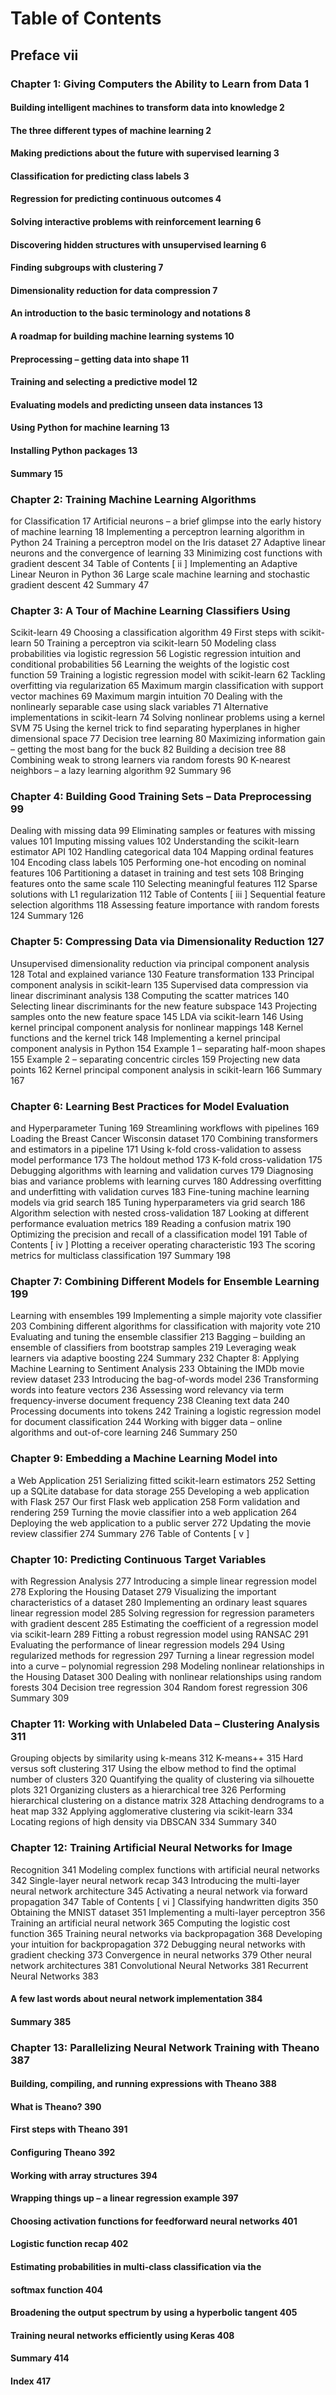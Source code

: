 # Table of Contents
## Preface vii
### Chapter 1: Giving Computers the Ability to Learn from Data 1
#### Building intelligent machines to transform data into knowledge 2
#### The three different types of machine learning 2
#### Making predictions about the future with supervised learning 3
#### Classification for predicting class labels 3
#### Regression for predicting continuous outcomes 4
#### Solving interactive problems with reinforcement learning 6
#### Discovering hidden structures with unsupervised learning 6
#### Finding subgroups with clustering 7
#### Dimensionality reduction for data compression 7
#### An introduction to the basic terminology and notations 8
#### A roadmap for building machine learning systems 10
#### Preprocessing – getting data into shape 11
#### Training and selecting a predictive model 12
#### Evaluating models and predicting unseen data instances 13
#### Using Python for machine learning 13
#### Installing Python packages 13
#### Summary 15
### Chapter 2: Training Machine Learning Algorithms
  for Classification 17
  Artificial neurons – a brief glimpse into the early history
  of machine learning 18
  Implementing a perceptron learning algorithm in Python 24
  Training a perceptron model on the Iris dataset 27
  Adaptive linear neurons and the convergence of learning 33
  Minimizing cost functions with gradient descent 34
  Table of Contents
  [ ii ]
  Implementing an Adaptive Linear Neuron in Python 36
  Large scale machine learning and stochastic gradient descent 42
  Summary 47
### Chapter 3: A Tour of Machine Learning Classifiers Using
  Scikit-learn 49
  Choosing a classification algorithm 49
  First steps with scikit-learn 50
  Training a perceptron via scikit-learn 50
  Modeling class probabilities via logistic regression 56
  Logistic regression intuition and conditional probabilities 56
  Learning the weights of the logistic cost function 59
  Training a logistic regression model with scikit-learn 62
  Tackling overfitting via regularization 65
  Maximum margin classification with support vector machines 69
  Maximum margin intuition 70
  Dealing with the nonlinearly separable case using slack variables 71
  Alternative implementations in scikit-learn 74
  Solving nonlinear problems using a kernel SVM 75
  Using the kernel trick to find separating hyperplanes in higher
  dimensional space 77
  Decision tree learning 80
  Maximizing information gain – getting the most bang for the buck 82
  Building a decision tree 88
  Combining weak to strong learners via random forests 90
  K-nearest neighbors – a lazy learning algorithm 92
  Summary 96
### Chapter 4: Building Good Training Sets – Data Preprocessing 99
  Dealing with missing data 99
  Eliminating samples or features with missing values 101
  Imputing missing values 102
  Understanding the scikit-learn estimator API 102
  Handling categorical data 104
  Mapping ordinal features 104
  Encoding class labels 105
  Performing one-hot encoding on nominal features 106
  Partitioning a dataset in training and test sets 108
  Bringing features onto the same scale 110
  Selecting meaningful features 112
  Sparse solutions with L1 regularization 112
  Table of Contents
  [ iii ]
  Sequential feature selection algorithms 118
  Assessing feature importance with random forests 124
  Summary 126
### Chapter 5: Compressing Data via Dimensionality Reduction 127
  Unsupervised dimensionality reduction via principal
  component analysis 128
  Total and explained variance 130
  Feature transformation 133
  Principal component analysis in scikit-learn 135
  Supervised data compression via linear discriminant analysis 138
  Computing the scatter matrices 140
  Selecting linear discriminants for the new feature subspace 143
  Projecting samples onto the new feature space 145
  LDA via scikit-learn 146
  Using kernel principal component analysis for nonlinear mappings 148
  Kernel functions and the kernel trick 148
  Implementing a kernel principal component analysis in Python 154
  Example 1 – separating half-moon shapes 155
  Example 2 – separating concentric circles 159
  Projecting new data points 162
  Kernel principal component analysis in scikit-learn 166
  Summary 167
### Chapter 6: Learning Best Practices for Model Evaluation
  and Hyperparameter Tuning 169
  Streamlining workflows with pipelines 169
  Loading the Breast Cancer Wisconsin dataset 170
  Combining transformers and estimators in a pipeline 171
  Using k-fold cross-validation to assess model performance 173
  The holdout method 173
  K-fold cross-validation 175
  Debugging algorithms with learning and validation curves 179
  Diagnosing bias and variance problems with learning curves 180
  Addressing overfitting and underfitting with validation curves 183
  Fine-tuning machine learning models via grid search 185
  Tuning hyperparameters via grid search 186
  Algorithm selection with nested cross-validation 187
  Looking at different performance evaluation metrics 189
  Reading a confusion matrix 190
  Optimizing the precision and recall of a classification model 191
  Table of Contents
  [ iv ]
  Plotting a receiver operating characteristic 193
  The scoring metrics for multiclass classification 197
  Summary 198
### Chapter 7: Combining Different Models for Ensemble Learning 199
  Learning with ensembles 199
  Implementing a simple majority vote classifier 203
  Combining different algorithms for classification with majority vote 210
  Evaluating and tuning the ensemble classifier 213
  Bagging – building an ensemble of classifiers from
  bootstrap samples 219
  Leveraging weak learners via adaptive boosting 224
  Summary 232
  Chapter 8: Applying Machine Learning to Sentiment Analysis 233
  Obtaining the IMDb movie review dataset 233
  Introducing the bag-of-words model 236
  Transforming words into feature vectors 236
  Assessing word relevancy via term frequency-inverse
  document frequency 238
  Cleaning text data 240
  Processing documents into tokens 242
  Training a logistic regression model for document classification 244
  Working with bigger data – online algorithms and
  out-of-core learning 246
  Summary 250
### Chapter 9: Embedding a Machine Learning Model into
  a Web Application 251
  Serializing fitted scikit-learn estimators 252
  Setting up a SQLite database for data storage 255
  Developing a web application with Flask 257
  Our first Flask web application 258
  Form validation and rendering 259
  Turning the movie classifier into a web application 264
  Deploying the web application to a public server 272
  Updating the movie review classifier 274
  Summary 276
  Table of Contents
  [ v ]
### Chapter 10: Predicting Continuous Target Variables
  with Regression Analysis 277
  Introducing a simple linear regression model 278
  Exploring the Housing Dataset 279
  Visualizing the important characteristics of a dataset 280
  Implementing an ordinary least squares linear regression model 285
  Solving regression for regression parameters with gradient descent 285
  Estimating the coefficient of a regression model via scikit-learn 289
  Fitting a robust regression model using RANSAC 291
  Evaluating the performance of linear regression models 294
  Using regularized methods for regression 297
  Turning a linear regression model into a curve – polynomial
  regression 298
  Modeling nonlinear relationships in the Housing Dataset 300
  Dealing with nonlinear relationships using random forests 304
  Decision tree regression 304
  Random forest regression 306
  Summary 309
### Chapter 11: Working with Unlabeled Data – Clustering Analysis 311
  Grouping objects by similarity using k-means 312
  K-means++ 315
  Hard versus soft clustering 317
  Using the elbow method to find the optimal number of clusters 320
  Quantifying the quality of clustering via silhouette plots 321
  Organizing clusters as a hierarchical tree 326
  Performing hierarchical clustering on a distance matrix 328
  Attaching dendrograms to a heat map 332
  Applying agglomerative clustering via scikit-learn 334
  Locating regions of high density via DBSCAN 334
  Summary 340
### Chapter 12: Training Artificial Neural Networks for Image
  Recognition 341
  Modeling complex functions with artificial neural networks 342
  Single-layer neural network recap 343
  Introducing the multi-layer neural network architecture 345
  Activating a neural network via forward propagation 347
  Table of Contents
  [ vi ]
  Classifying handwritten digits 350
  Obtaining the MNIST dataset 351
  Implementing a multi-layer perceptron 356
  Training an artificial neural network 365
  Computing the logistic cost function 365
  Training neural networks via backpropagation 368
  Developing your intuition for backpropagation 372
  Debugging neural networks with gradient checking 373
  Convergence in neural networks 379
  Other neural network architectures 381
  Convolutional Neural Networks 381
  Recurrent Neural Networks 383
  #### A few last words about neural network implementation 384
#### Summary 385
### Chapter 13: Parallelizing Neural Network Training with Theano 387
#### Building, compiling, and running expressions with Theano 388
#### What is Theano? 390
#### First steps with Theano 391
#### Configuring Theano 392
#### Working with array structures 394
#### Wrapping things up – a linear regression example 397
#### Choosing activation functions for feedforward neural networks 401
#### Logistic function recap 402
#### Estimating probabilities in multi-class classification via the
#### softmax function 404
#### Broadening the output spectrum by using a hyperbolic tangent 405
#### Training neural networks efficiently using Keras 408
#### Summary 414
#### Index 417
